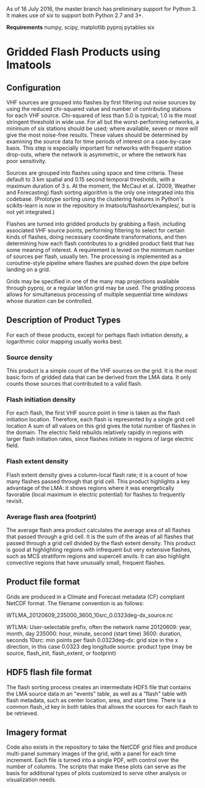 As of 16 July 2016, the master branch has preliminary support for Python 3. It makes use of six to support both Python 2.7 and 3+. 

**Requirements**
numpy, scipy, matplotlib
pyproj
pytables
six


Gridded Flash Products using lmatools
=====================================

Configuration
-------------

VHF sources are grouped into flashes by first filtering out noise sources by using the reduced chi-squared value and number of contributing stations for each VHF source. Chi-squared of less than 5.0 is typical; 1.0 is the most stringent threshold in wide use. For all but the worst-performing networks, a minimum of six stations should be used; where available, seven or more will give the most noise-free results. These values should be determined by examining the source data for time periods of interest on a case-by-case basis. This step is especially important for networks with frequent station drop-outs, where the network is asymmetric, or where the network has poor sensitivity.

Sources are grouped into flashes using space and time criteria. These default to 3 km spatial and 0.15 second temporal thresholds, with a maximum duration of 3 s. At the moment, the McCaul et al. (2009, Weather and Forecasting) flash sorting algorithm is the only one integrated into this codebase. (Prototype sorting using the clustering features in Python's scikits-learn is now in the repository in lmatools/flashsort/examples/, but is not yet integrated.)

Flashes are turned into gridded products by grabbing a flash, including associated VHF source points, performing filtering to select for certain kinds of flashes, doing necessary coordinate transformations, and then determining how each flash contributes to a gridded product field that has some meaning of interest. A requirement is levied on the minimum number of sources per flash, usually ten. The processing is implemented as a coroutine-style pipeline where flashes are pushed down the pipe before landing on a grid.

Grids may be specified in one of the many map projections available through pyproj, or a regular lat/lon grid may be used. The gridding process allows for simultaneous processing of multiple sequential time windows whose duration can be controlled.


Description of Product Types
----------------------------

For each of these products, except for perhaps flash initiation density, a logarithmic color mapping usually works best.

### Source density
This product is a simple count of the VHF sources on the grid. It is the most basic form of gridded data that can be derived from the LMA data. It only counts those sources that contributed to a valid flash.

### Flash initiation density
For each flash, the first VHF source point in time is taken as the flash initiation location. Therefore, each flash is represented by a single grid cell location A sum of all values on this grid gives the total number of flashes in the domain. The electric field rebuilds relatively rapidly in regions with larger flash initiation rates, since flashes initiate in regions of large electric field.

### Flash extent density
Flash extent density gives a column-local flash rate; it is a count of how many flashes passed through that grid cell. This product highlights a key advantage of the LMA: it shows regions where it was energetically favorable (local maximum in electric potential) for flashes to frequently revisit.

### Average flash area (footprint)
The average flash area product calculates the average area of all flashes that passed through a grid cell. It is the sum of the areas of all flashes that passed through a grid cell divided by the flash extent density. This product is good at highlighting regions with infrequent but very extensive flashes, such as MCS stratiform regions and supercell anvils. It can also highlight convective regions that have unusually small, frequent flashes.


Product file format
-------------------

Grids are produced in a Climate and Forecast metadata (CF) compliant NetCDF format. The filename convention is as follows:

WTLMA\_20120609\_235000\_3600\_10src\_0.0323deg-dx\_source.nc

WTLMA: User-selectable prefix, often the network name
20120609: year, month, day
235000: hour, minute, second (start time)
3600: duration, seconds
10src: min points per flash
0.0323deg-dx: grid size in the x direction, in this case 0.0323 deg longitude
source: product type (may be source, flash\_init, flash\_extent, or footprint)


HDF5 flash file format
----------------------

The flash sorting process creates an intermediate HDF5 file that contains the LMA source data in an "events" table, as well as a "flash" table with flash metadata, such as center location, area, and start time. There is a common flash\_id key in both tables that allows the sources for each flash to be retrieved.

Imagery format
--------------

Code also exists in the repository to take the NetCDF grid files and produce multi-panel summary images of the grid, with a panel for each time increment. Each file is turned into a single PDF, with control over the number of columns. The scripts that make these plots can serve as the basis for additional types of plots customized to serve other analysis or visualization needs.